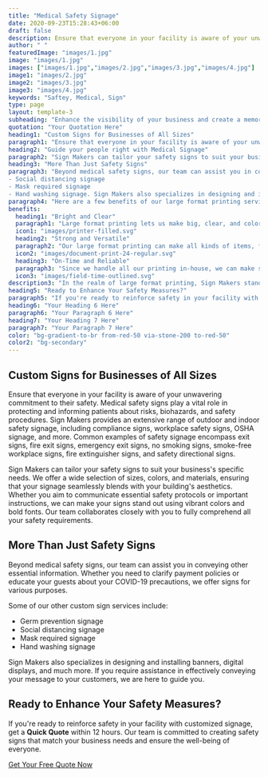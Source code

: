 ```yaml
---
title: "Medical Safety Signage"
date: 2020-09-23T15:28:43+06:00
draft: false
description: Ensure that everyone in your facility is aware of your unwavering commitment to their safety. Medical safety signs play a vital role in protecting and informing patients about risks, biohazards, and safety procedures.
author: " "
featuredImage: "images/1.jpg"
image: "images/1.jpg"
images: ["images/1.jpg","images/2.jpg","images/3.jpg","images/4.jpg"]
image1: "images/2.jpg"
image2: "images/3.jpg"
image3: "images/4.jpg"
keywords: "Saftey, Medical, Sign"
type: page
layout: template-3
subheading: "Enhance the visibility of your business and create a memorable experience for your customers"
quotation: "Your Quotation Here"
heading1: "Custom Signs for Businesses of All Sizes"
paragraph1: "Ensure that everyone in your facility is aware of your unwavering commitment to their safety. Medical safety signs play a vital role in protecting and informing patients about risks, biohazards, and safety procedures. Sign Makers provides an extensive range of outdoor and indoor safety signage, including compliance signs, workplace safety signs, OSHA signage, and more. Common examples of safety signage encompass exit signs, fire exit signs, emergency exit signs, no smoking signs, smoke-free workplace signs, fire extinguisher signs, and safety directional signs."
heading2: "Guide your people right with Medical Signage"
paragraph2: "Sign Makers can tailor your safety signs to suit your business's specific needs. We offer a wide selection of sizes, colors, and materials, ensuring that your signage seamlessly blends with your building's aesthetics. Whether you aim to communicate essential safety protocols or important instructions, we can make your signs stand out using vibrant colors and bold fonts. Our team collaborates closely with you to fully comprehend all your safety requirements."
heading3: "More Than Just Safety Signs"
paragraph3: "Beyond medical safety signs, our team can assist you in conveying other essential information. Whether you need to clarify payment policies or educate your guests about your COVID-19 precautions, we offer signs for various purposes. Some of our other custom sign services include: - Germ prevention signage
- Social distancing signage
- Mask required signage
- Hand washing signage. Sign Makers also specializes in designing and installing banners, digital displays, and much more. If you require assistance in effectively conveying your message to your customers, we are here to guide you."
paragraph4: "Here are a few benefits of our large format printing services:"
benefits:
  heading1: "Bright and Clear"
  paragraph1: "Large format printing lets us make big, clear, and colorful prints. Whether you need large banners or big signs, our technology helps us create vibrant images that stand out. You can trust us to turn your ideas into eye-catching prints that look great and grab attention."
  icon1: "images/printer-filled.svg"
  heading2: "Strong and Versatile"
  paragraph2: "Our large format printing can make all kinds of items, from big banners to exhibition stands. We use strong materials and inks that don’t fade easily, so your prints last a long time, even when used outside. We offer a variety of materials so you can choose what works best for your needs."
  icon2: "images/document-print-24-regular.svg"
  heading3: "On-Time and Reliable"
  paragraph3: "Since we handle all our printing in-house, we can make sure everything is done on time and with consistent quality. We know how important deadlines are, so we work efficiently to meet them and make sure your prints are always high-quality and just right."
  icon3: "images/field-time-outlined.svg"
description3: "In the realm of large format printing, Sign Makers stands as your trusted partner for turning visions into reality. With state-of-the-art technology, in-house control, and a commitment to quality, we are poised to elevate your brand through visually stunning displays. Explore the endless possibilities of large format printing with us, and let your brand shine."
heading5: "Ready to Enhance Your Safety Measures?"
paragraph5: "If you're ready to reinforce safety in your facility with customized signage, get a Quick Quote within 12 hours. Our team is committed to creating safety signs that match your business needs and ensure the well-being of everyone."
heading6: "Your Heading 6 Here"
paragraph6: "Your Paragraph 6 Here"
heading7: "Your Heading 7 Here"
paragraph7: "Your Paragraph 7 Here"
color: "bg-gradient-to-br from-red-50 via-stone-200 to-red-50"
color2: "bg-secondary"
---
```


## Custom Signs for Businesses of All Sizes

Ensure that everyone in your facility is aware of your unwavering commitment to their safety. Medical safety signs play a vital role in protecting and informing patients about risks, biohazards, and safety procedures. Sign Makers provides an extensive range of outdoor and indoor safety signage, including compliance signs, workplace safety signs, OSHA signage, and more. Common examples of safety signage encompass exit signs, fire exit signs, emergency exit signs, no smoking signs, smoke-free workplace signs, fire extinguisher signs, and safety directional signs.

Sign Makers can tailor your safety signs to suit your business's specific needs. We offer a wide selection of sizes, colors, and materials, ensuring that your signage seamlessly blends with your building's aesthetics. Whether you aim to communicate essential safety protocols or important instructions, we can make your signs stand out using vibrant colors and bold fonts. Our team collaborates closely with you to fully comprehend all your safety requirements.

## More Than Just Safety Signs

Beyond medical safety signs, our team can assist you in conveying other essential information. Whether you need to clarify payment policies or educate your guests about your COVID-19 precautions, we offer signs for various purposes.

Some of our other custom sign services include:

- Germ prevention signage
- Social distancing signage
- Mask required signage
- Hand washing signage

Sign Makers also specializes in designing and installing banners, digital displays, and much more. If you require assistance in effectively conveying your message to your customers, we are here to guide you.

## Ready to Enhance Your Safety Measures?

If you're ready to reinforce safety in your facility with customized signage, get a **Quick Quote** within 12 hours. Our team is committed to creating safety signs that match your business needs and ensure the well-being of everyone.

[Get Your Free Quote Now](/book-consultation/)
